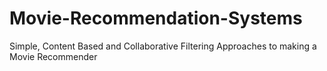 # Movie-Recommendation-Systems
Simple, Content Based and Collaborative Filtering Approaches to making a Movie Recommender
